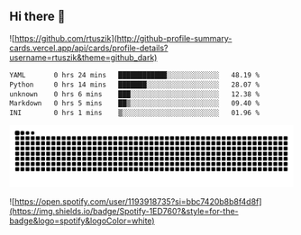 ## Hi there 👋

![https://github.com/rtuszik](http://github-profile-summary-cards.vercel.app/api/cards/profile-details?username=rtuszik&theme=github_dark)

<!--START_SECTION:waka-->

```txt
YAML       0 hrs 24 mins   ████████████░░░░░░░░░░░░░   48.19 %
Python     0 hrs 14 mins   ███████░░░░░░░░░░░░░░░░░░   28.07 %
unknown    0 hrs 6 mins    ███░░░░░░░░░░░░░░░░░░░░░░   12.38 %
Markdown   0 hrs 5 mins    ██▒░░░░░░░░░░░░░░░░░░░░░░   09.40 %
INI        0 hrs 1 mins    ▒░░░░░░░░░░░░░░░░░░░░░░░░   01.96 %
```

<!--END_SECTION:waka-->

![](https://raw.githubusercontent.com/rtuszik/rtuszik/output/github-contribution-grid-snake-dark.svg)

![https://open.spotify.com/user/1193918735?si=bbc7420b8b8f4d8f](https://img.shields.io/badge/Spotify-1ED760?&style=for-the-badge&logo=spotify&logoColor=white)

